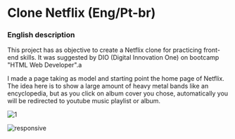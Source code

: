 # Clone Netflix  (Eng/Pt-br)
### English description
This project has as objective to create a Netflix clone for practicing front-end skills. It was suggested by DIO (Digital Innovation One) on bootcamp "HTML Web Developer".a

I made a page taking as model and starting point the home page of Netflix. The idea here is to show a large amount of heavy metal bands like an encyclopedia, but as you click on album cover you chose, automatically you will be redirected to youtube music playlist or album. 


![1](https://user-images.githubusercontent.com/20890806/119268209-53e06400-bbc8-11eb-8721-2754a1c7ee13.PNG)


![responsive](https://user-images.githubusercontent.com/20890806/119268213-58a51800-bbc8-11eb-9280-cfa6d6f612bd.PNG)
